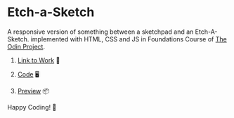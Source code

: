 # Etch-a-Sketch
A responsive version of something between a sketchpad and an Etch-A-Sketch. implemented with HTML, CSS and JS in Foundations Course of [The Odin Project](https://www.theodinproject.com/dashboard).

1. [Link to Work](https://www.theodinproject.com/lessons/foundations-etch-a-sketch)  🔗 

2. [Code](https://github.com/carlosfrontend/etch-a-sketch) 🖥  

3. [Preview](https://carlosfrontend.github.io/etch-a-sketch/) 📦 

Happy Coding! 🥤 
